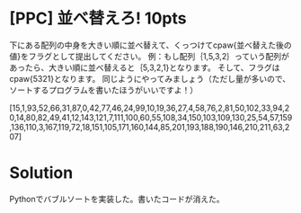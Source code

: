 # [PPC] 並べ替えろ! 10pts
下にある配列の中身を大きい順に並べ替えて、くっつけてcpaw{並べ替えた後の値}をフラグとして提出してください。
例：もし配列｛1,5,3,2｝っていう配列があったら、大きい順に並べ替えると｛5,3,2,1}となります。
そして、フラグはcpaw{5321}となります。
同じようにやってみましょう（ただし量が多いので、ソートするプログラムを書いたほうがいいですよ！）


[15,1,93,52,66,31,87,0,42,77,46,24,99,10,19,36,27,4,58,76,2,81,50,102,33,94,20,14,80,82,49,41,12,143,121,7,111,100,60,55,108,34,150,103,109,130,25,54,57,159,136,110,3,167,119,72,18,151,105,171,160,144,85,201,193,188,190,146,210,211,63,207]

# Solution
Pythonでバブルソートを実装した。書いたコードが消えた。